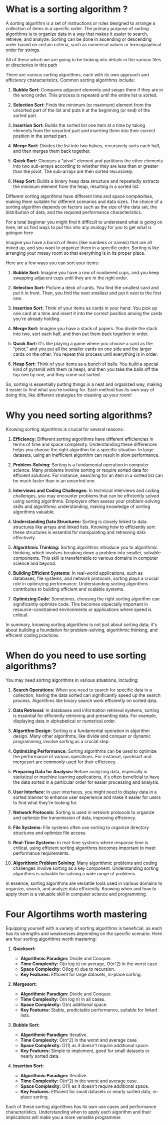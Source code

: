 # What is a sorting algorithm ?

A sorting algorithm is a set of instructions or rules designed to arrange a collection of items in a specific order. The primary purpose of sorting algorithms is to organize data in a way that makes it easier to search, retrieve, and analyze. Sorting can be done in ascending or descending order based on certain criteria, such as numerical values or lexicographical order for strings.

All of these which we are going to be looking into details in the various files or directories in this path

There are various sorting algorithms, each with its own approach and efficiency characteristics. Common sorting algorithms include:

1. **Bubble Sort:** Compares adjacent elements and swaps them if they are in the wrong order. This process is repeated until the entire list is sorted.

2. **Selection Sort:** Finds the minimum (or maximum) element from the unsorted part of the list and puts it at the beginning (or end) of the sorted part.

3. **Insertion Sort:** Builds the sorted list one item at a time by taking elements from the unsorted part and inserting them into their correct position in the sorted part.

4. **Merge Sort:** Divides the list into two halves, recursively sorts each half, and then merges them back together.

5. **Quick Sort:** Chooses a "pivot" element and partitions the other elements into two sub-arrays according to whether they are less than or greater than the pivot. The sub-arrays are then sorted recursively.

6. **Heap Sort:** Builds a binary heap data structure and repeatedly extracts the minimum element from the heap, resulting in a sorted list.

Different sorting algorithms have different time and space complexities, making them suitable for different scenarios and data sizes. The choice of a sorting algorithm depends on factors such as the size of the data set, the distribution of data, and the required performance characteristics.


For a total beginner you might find it difficult to understand what is going on here, let us find ways to put this into any analogy for you to get what is goingon here

Imagine you have a bunch of items (like numbers or names) that are all mixed up, and you want to organize them in a specific order. Sorting is like arranging your messy room so that everything is in its proper place.

Here are a few ways you can sort your items:

1. **Bubble Sort:** Imagine you have a row of numbered cups, and you keep swapping adjacent cups until they are in the right order.

2. **Selection Sort:** Picture a deck of cards. You find the smallest card and put it in front. Then, you find the next smallest and put it next to the first one.

3. **Insertion Sort:** Think of your items as cards in your hand. You pick up one card at a time and insert it into the correct position among the cards you're already holding.

4. **Merge Sort:** Imagine you have a stack of papers. You divide the stack into two, sort each half, and then put them back together in order.

5. **Quick Sort:** It's like playing a game where you choose a card as the "pivot," and you put all the smaller cards on one side and the larger cards on the other. You repeat this process until everything is in order.

6. **Heap Sort:** Think of your items as a bunch of balls. You build a special kind of pyramid with them (a heap), and then you take the balls off the top one by one, and they come out sorted.

So, sorting is essentially putting things in a neat and organized way, making it easier to find what you're looking for. Each method has its own way of doing this, like different strategies for cleaning up your room!

# Why you need sorting algorithms?

Knowing sorting algorithms is crucial for several reasons:

1. **Efficiency:** Different sorting algorithms have different efficiencies in terms of time and space complexity. Understanding these differences helps you choose the right algorithm for a specific situation. In large datasets, using an inefficient algorithm can result in slow performance.

2. **Problem-Solving:** Sorting is a fundamental operation in computer science. Many problems involve sorting or require sorted data for efficient solutions. For instance, searching for an item in a sorted list can be much faster than in an unsorted one.

3. **Interviews and Coding Challenges:** In technical interviews and coding challenges, you may encounter problems that can be efficiently solved using sorting algorithms. Employers often assess your problem-solving skills and algorithmic understanding, making knowledge of sorting algorithms valuable.

4. **Understanding Data Structures:** Sorting is closely linked to data structures like arrays and linked lists. Knowing how to efficiently sort these structures is essential for manipulating and retrieving data effectively.

5. **Algorithmic Thinking:** Sorting algorithms introduce you to algorithmic thinking, which involves breaking down a problem into smaller, solvable components. This skill is transferrable to various domains in computer science and beyond.

6. **Building Efficient Systems:** In real-world applications, such as databases, file systems, and network protocols, sorting plays a crucial role in optimizing performance. Understanding sorting algorithms contributes to building efficient and scalable systems.

7. **Optimizing Code:** Sometimes, choosing the right sorting algorithm can significantly optimize code. This becomes especially important in resource-constrained environments or applications where speed is critical.

In summary, knowing sorting algorithms is not just about sorting data; it's about building a foundation for problem-solving, algorithmic thinking, and efficient coding practices.


# When do you need to use sorting algorithms?

You may need sorting algorithms in various situations, including:

1. **Search Operations:** When you need to search for specific data in a collection, having the data sorted can significantly speed up the search process. Algorithms like binary search work efficiently on sorted data.

2. **Data Retrieval:** In databases and information retrieval systems, sorting is essential for efficiently retrieving and presenting data. For example, displaying data in alphabetical or numerical order.

3. **Algorithm Design:** Sorting is a fundamental operation in algorithm design. Many other algorithms, like divide and conquer or dynamic programming, involve sorting as a crucial step.

4. **Optimizing Performance:** Sorting algorithms can be used to optimize the performance of various operations. For instance, quicksort and mergesort are commonly used for their efficiency.

5. **Preparing Data for Analysis:** Before analyzing data, especially in statistical or machine learning applications, it's often beneficial to have the data sorted in a particular order for easier processing and analysis.

6. **User Interface:** In user interfaces, you might need to display data in a sorted manner to enhance user experience and make it easier for users to find what they're looking for.

7. **Network Protocols:** Sorting is used in network protocols to organize and optimize the transmission of data, improving efficiency.

8. **File Systems:** File systems often use sorting to organize directory structures and optimize file access.

9. **Real-Time Systems:** In real-time systems where response time is critical, using efficient sorting algorithms becomes important to meet performance requirements.

10. **Algorithmic Problem Solving:** Many algorithmic problems and coding challenges involve sorting as a key component. Understanding sorting algorithms is valuable for solving a wide range of problems.

In essence, sorting algorithms are versatile tools used in various domains to organize, search, and analyze data efficiently. Knowing when and how to apply them is a valuable skill in computer science and programming.

# Four Algortihms worth mastering 

Equipping yourself with a variety of sorting algorithms is beneficial, as each has its strengths and weaknesses depending on the specific scenario. Here are four sorting algorithms worth mastering:

1. **Quicksort:**
   - **Algorithmic Paradigm:** Divide and Conquer.
   - **Time Complexity:** O(n log n) on average, O(n^2) in the worst case.
   - **Space Complexity:** O(log n) due to recursion.
   - **Key Features:** Efficient for large datasets, in-place sorting.

2. **Mergesort:**
   - **Algorithmic Paradigm:** Divide and Conquer.
   - **Time Complexity:** O(n log n) in all cases.
   - **Space Complexity:** O(n) additional space.
   - **Key Features:** Stable, predictable performance, suitable for linked lists.

3. **Bubble Sort:**
   - **Algorithmic Paradigm:** Iterative.
   - **Time Complexity:** O(n^2) in the worst and average case.
   - **Space Complexity:** O(1) as it doesn't require additional space.
   - **Key Features:** Simple to implement, good for small datasets or nearly sorted data.

4. **Insertion Sort:**
   - **Algorithmic Paradigm:** Iterative.
   - **Time Complexity:** O(n^2) in the worst and average case.
   - **Space Complexity:** O(1) as it doesn't require additional space.
   - **Key Features:** Efficient for small datasets or nearly sorted data, in-place sorting.

Each of these sorting algorithms has its own use cases and performance characteristics. Understanding when to apply each algorithm and their implications will make you a more versatile programmer.
